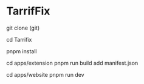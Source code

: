 # TarrifFix

git clone (git)

cd Tarrifix

pnpm install

cd apps/extension
pnpm run build
add manifest.json

cd apps/website
pnpm run dev
